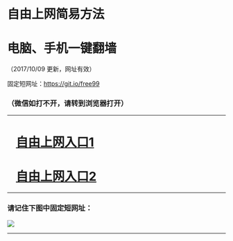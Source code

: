 ﻿# 自由上网简易方法

# 电脑、手机一键翻墙

（2017/10/09 更新，网址有效）

固定短网址：https://git.io/free99

### （微信如打不开，请转到浏览器打开）


***





# &nbsp;&nbsp; <a href="http://ft2839111344.fwq-tz-1001.info/fwqtz01.html?t=100900126653 " target="_blank">自由上网入口1</a>
# &nbsp;&nbsp; <a href="http://ft2485518184.fwq-tz-1002.info/fwqtz02.html?t=100900130750 " target="_blank">自由上网入口2</a>
***

### 请记住下图中固定短网址：

<img src="https://s3-us-west-2.amazonaws.com/fwq-1001/yjfq-20170905okok.png" /> 


***

